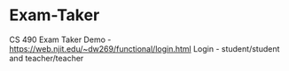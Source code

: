 # Exam-Taker
CS 490 Exam Taker
Demo - https://web.njit.edu/~dw269/functional/login.html
Login - student/student and teacher/teacher
